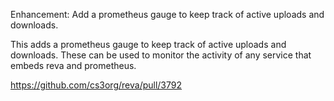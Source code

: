 Enhancement: Add a prometheus gauge to keep track of active uploads and downloads.

This adds a prometheus gauge to keep track of active uploads and downloads. 
These can be used to monitor the activity of any service that embeds reva and prometheus.

https://github.com/cs3org/reva/pull/3792
